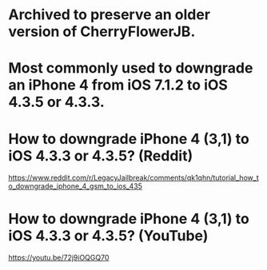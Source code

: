 # Archived to preserve an older version of CherryFlowerJB.

# Most commonly used to downgrade an iPhone 4 from iOS 7.1.2 to iOS 4.3.5 or 4.3.3.

# How to downgrade iPhone 4 (3,1) to iOS 4.3.3 or 4.3.5? (Reddit)
https://www.reddit.com/r/LegacyJailbreak/comments/qk1qhn/tutorial_how_to_downgrade_iphone_4_gsm_to_ios_435

# How to downgrade iPhone 4 (3,1) to iOS 4.3.3 or 4.3.5? (YouTube)
https://youtu.be/72j9iOQGQ70



